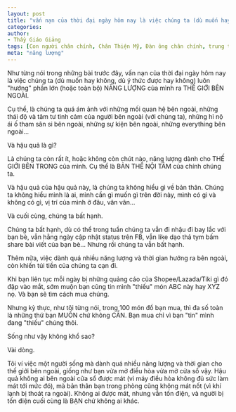 ```yaml
---
layout: post
title: "vấn nạn của thời đại ngày hôm nay là việc chúng ta (dù muốn hay không, dù ý thức được hay không) luôn "hướng" phần lớn (hoặc toàn bộ) NĂNG LƯỢNG của mình ra THẾ GIỚI BÊN NGOÀI"
categories:
author:
- Thầy Giáo Giảng
tags: [Con người chân chính, Chân Thiện Mỹ, Đàn ông chân chính, trung tâm của chính mình]
meta: "năng lượng"
---
```

Như từng nói trong những bài trước đây, vấn nạn của thời đại ngày hôm nay là việc chúng ta (dù muốn hay không, dù ý thức được hay không) luôn "hướng" phần lớn (hoặc toàn bộ) NĂNG LƯỢNG của mình ra THẾ GIỚI BÊN NGOÀI.

Cụ thể, là chúng ta quá ám ảnh với những mối quan hệ bên ngoài, những thái độ và tâm tư tình cảm của người bên ngoài (với chúng ta), những hỉ nộ ái ố tham sân si bên ngoài, những sự kiện bên ngoài, những everything bên ngoài...

Và hậu quả là gì?

Là chúng ta còn rất ít, hoặc không còn chút nào, năng lượng dành cho THẾ GIỚI BÊN TRONG của mình. Cụ thể là BẢN THỂ NỘI TÂM của chính chúng ta.

Và hậu quả của hậu quả này, là chúng ta không hiểu gì về bản thân. Chúng ta không hiểu mình là ai, mình cần gì muốn gì trên đời này, mình có gì và không có gì, vị trí của mình ở đâu, vân vân...

Và cuối cùng, chúng ta bất hạnh.

Chúng ta bất hạnh, dù có thể trong tuần chúng ta vẫn đi nhậu đi bay lắc với bạn bè, vẫn hằng ngày cập nhật status trên FB, vẫn like dạo thả tym bấm share bài viết của bạn bè... Nhưng rồi chúng ta vẫn bất hạnh.

Thêm nữa, việc dành quá nhiều năng lượng và thời gian hướng ra bên ngoài, còn khiến túi tiền của chúng ta cạn đi.

Khi bạn liên tục mỗi ngày bị những quảng cáo của Shopee/Lazada/Tiki gì đó đập vào mắt, sớm muộn bạn cũng tin mình "thiếu" món ABC này hay XYZ nọ. Và bạn sẽ tìm cách mua chúng. 

Nhưng kỳ thực, như tôi từng nói, trong 100 món đồ bạn mua, thì đa số toàn là những thứ bạn MUỐN chứ không CẦN. Bạn mua chỉ vì bạn "tin" mình đang "thiếu" chúng thôi.

Sống như vậy không khổ sao? 

Vài dòng.<!--excerpt.s-->
<div class="post-copyright"><div class="content">Tôi ví việc một người sống mà dành quá nhiều năng lượng và thời gian cho thế giới bên ngoài, giống như bạn vừa mở điều hòa vừa mở cửa sổ vậy. Hậu quả không ai bên ngoài cửa sổ được mát (vì máy điều hòa không đủ sức làm mát tới mức đó), mà bản thân bạn trong phòng cũng không mát nốt (vì khí lạnh bị thoát ra ngoài). Không ai được mát, nhưng vẫn tốn điện, và người bị tốn điện cuối cùng là BẠN chứ không ai khác.</div></div>